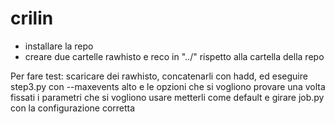 # crilin

- installare la repo
- creare due cartelle rawhisto e reco in "../" rispetto alla cartella della repo

Per fare test: scaricare dei rawhisto, concatenarli con hadd, ed eseguire step3.py con --maxevents alto e le opzioni che si vogliono provare
una volta fissati i parametri che si vogliono usare metterli come default e girare job.py con la configurazione corretta
